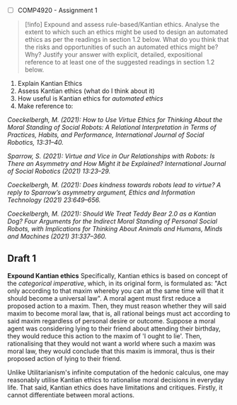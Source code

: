 - [ ] COMP4920 - Assignment 1

> [!info] Expound and assess rule-based/Kantian ethics. Analyse the extent to which such an ethics might be used to design an automated ethics as per the readings in section 1.2 below. What do you think that the risks and opportunities of such an automated ethics might be? Why? Justify your answer with explicit, detailed, expositional reference to at least one of the suggested readings in section 1.2 below.

1. Explain Kantian Ethics
2. Assess Kantian ethics (what do I think about it)
3. How useful is Kantian ethics for *automated ethics*
4. Make reference to:

*Coeckelbergh, M. (2021): How to Use Virtue Ethics for Thinking About the Moral Standing of Social Robots: A Relational Interpretation in Terms of Practices, Habits, and Performance, International Journal of Social Robotics, 13:31–40.*

*Sparrow, S. (2021): Virtue and Vice in Our Relationships with Robots: Is There an Asymmetry and How Might it be Explained? International Journal of Social Robotics (2021) 13:23–29.*

*Coeckelbergh, M. (2021): Does kindness towards robots lead to virtue? A reply to Sparrow’s asymmetry argument, Ethics and Information Technology (2021) 23:649–656.*

*Coeckelbergh, M. (2021): Should We Treat Teddy Bear 2.0 as a Kantian Dog? Four Arguments for the Indirect Moral Standing of Personal Social Robots, with Implications for Thinking About Animals and Humans, Minds and Machines (2021) 31:337–360.*

## Draft 1

**Expound Kantian ethics**
Specifically, Kantian ethics is based on concept of the *categorical imperative*, which, in its original form, is formulated as: "Act only according to that maxim whereby you can at the same time will that it should become a universal law". A moral agent must first reduce a proposed action to a maxim. Then, they must reason whether they will said maxim to become moral law, that is, all rational beings must act according to said maxim regardless of personal desire or outcome. Suppose a moral agent was considering lying to their friend about attending their birthday, they would reduce this action to the maxim of 'I ought to lie'. Then, rationalising that they would not want a world where such a maxim was moral law, they would conclude that this maxim is immoral, thus is their proposed action of lying to their friend.

Unlike Utilitarianism's infinite computation of the hedonic calculus, one may reasonably utilise Kantian ethics to rationalise moral decisions in everyday life. That said, Kantian ethics does have limitations and critiques. Firstly, it cannot differentiate between moral actions.